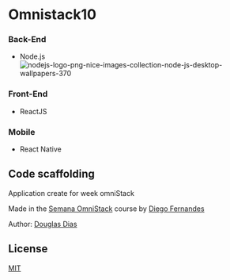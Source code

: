 # Omnistack10

### Back-End
* Node.js
![nodejs-logo-png-nice-images-collection-node-js-desktop-wallpapers-370](https://user-images.githubusercontent.com/20793718/72665399-e8d8b900-39e6-11ea-95dc-28d9a7066f4f.png)

### Front-End
* ReactJS

### Mobile
* React Native

## Code scaffolding

Application create for week omniStack

Made in the [Semana OmniStack](https://www.rocketseat.com.br/) course by [Diego Fernandes](https://github.com/diego3g)

Author: [Douglas Dias](https://github.com/douglasjava)

## License ##

[MIT](LICENSE)
